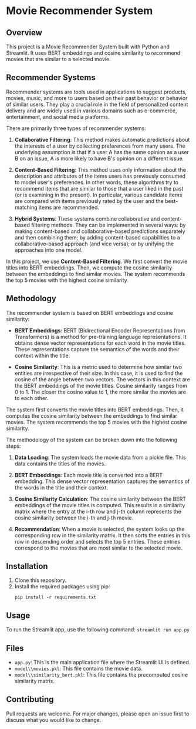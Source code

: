 # Movie Recommender System

## Overview
This project is a Movie Recommender System built with Python and Streamlit. It uses BERT embeddings and cosine similarity to recommend movies that are similar to a selected movie.

## Recommender Systems
Recommender systems are tools used in applications to suggest products, movies, music, and more to users based on their past behavior or behavior of similar users. They play a crucial role in the field of personalized content delivery and are widely used in various domains such as e-commerce, entertainment, and social media platforms.

There are primarily three types of recommender systems:

1. **Collaborative Filtering**: This method makes automatic predictions about the interests of a user by collecting preferences from many users. The underlying assumption is that if a user A has the same opinion as a user B on an issue, A is more likely to have B's opinion on a different issue.

2. **Content-Based Filtering**: This method uses only information about the description and attributes of the items users has previously consumed to model user's preferences. In other words, these algorithms try to recommend items that are similar to those that a user liked in the past (or is examining in the present). In particular, various candidate items are compared with items previously rated by the user and the best-matching items are recommended.

3. **Hybrid Systems**: These systems combine collaborative and content-based filtering methods. They can be implemented in several ways: by making content-based and collaborative-based predictions separately and then combining them; by adding content-based capabilities to a collaborative-based approach (and vice versa); or by unifying the approaches into one model.

In this project, we use **Content-Based Filtering**. We first convert the movie titles into BERT embeddings. Then, we compute the cosine similarity between the embeddings to find similar movies. The system recommends the top 5 movies with the highest cosine similarity.

## Methodology
The recommender system is based on BERT embeddings and cosine similarity:

- **BERT Embeddings**: BERT (Bidirectional Encoder Representations from Transformers) is a method for pre-training language representations. It obtains dense vector representations for each word in the movie titles. These representations capture the semantics of the words and their context within the title.

- **Cosine Similarity**: This is a metric used to determine how similar two entities are irrespective of their size. In this case, it is used to find the cosine of the angle between two vectors. The vectors in this context are the BERT embeddings of the movie titles. Cosine similarity ranges from 0 to 1. The closer the cosine value to 1, the more similar the movies are to each other.

The system first converts the movie titles into BERT embeddings. Then, it computes the cosine similarity between the embeddings to find similar movies. The system recommends the top 5 movies with the highest cosine similarity.

The methodology of the system can be broken down into the following steps:

1. **Data Loading**: The system loads the movie data from a pickle file. This data contains the titles of the movies.

2. **BERT Embeddings**: Each movie title is converted into a BERT embedding. This dense vector representation captures the semantics of the words in the title and their context.

3. **Cosine Similarity Calculation**: The cosine similarity between the BERT embeddings of the movie titles is computed. This results in a similarity matrix where the entry at the i-th row and j-th column represents the cosine similarity between the i-th and j-th movie.

4. **Recommendation**: When a movie is selected, the system looks up the corresponding row in the similarity matrix. It then sorts the entries in this row in descending order and selects the top 5 entries. These entries correspond to the movies that are most similar to the selected movie.

## Installation
1. Clone this repository.
2. Install the required packages using pip:
    ```
    pip install -r requirements.txt
    ```

## Usage
To run the Streamlit app, use the following command:
    ```
    streamlit run app.py
    ```

## Files
- `app.py`: This is the main application file where the Streamlit UI is defined.
- `model\\movies.pkl`: This file contains the movie data.
- `model\\similarity_bert.pkl`: This file contains the precomputed cosine similarity matrix.

## Contributing
Pull requests are welcome. For major changes, please open an issue first to discuss what you would like to change.

